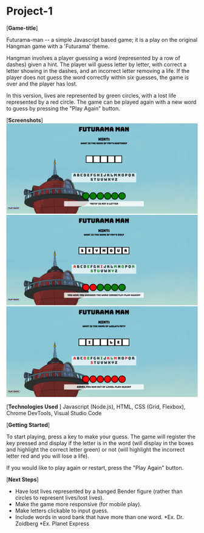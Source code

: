 # Project-1

[**Game-title**]

Futurama-man -- a simple Javascript based game; it is a play on the original Hangman game with a 'Futurama' theme. 

Hangman involves a player guessing a word (represented by a row of dashes) given a hint. The player will guess letter by letter, with correct a letter showing in the dashes, and an incorrect letter removing a life. If the player does not guess the word correctly within six guesses, the game is over and the player has lost. 

In this version, lives are represented by green circles, with a lost life represented by a red circle. The game can be played again with a new word to guess by pressing the "Play Again" button.

[**Screenshots**]
![Game start](./img/game-start.png "Game - Start")
![Game win](./img/game-win.png "Game - Win Condition")
![Game lose](./img/game-lose.png "Game - Lose Condition")

[**Technologies Used** ]
Javascript (Node.js), HTML, CSS (Grid, Flexbox), Chrome DevTools, Visual Studio Code

[**Getting Started**]

To start playing, press a key to make your guess. The game will register the key pressed and display if the letter is in the word (will display in the boxes and highlight the correct letter green) or not (will highlight the incorrect letter red and you will lose a life).

If you would like to play again or restart, press the "Play Again" button. 

[**Next Steps**]

* Have lost lives represented by a hanged Bender figure (rather than circles to represent lives/lost lives).
* Make the game more responsive (for mobile play).
* Make letters clickable to input guess.
* Include words in word bank that have more than one word.
    *Ex. Dr. Zoidberg
    *Ex. Planet Express

